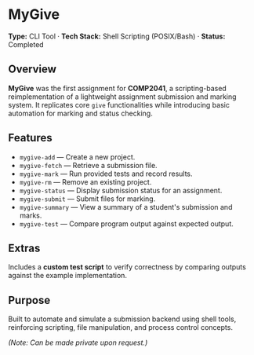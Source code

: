 # **MyGive**

**Type:** CLI Tool · **Tech Stack:** Shell Scripting (POSIX/Bash) · **Status:** Completed

## **Overview**

**MyGive** was the first assignment for **COMP2041**, a scripting-based reimplementation of a lightweight assignment submission and marking system. It replicates core `give` functionalities while introducing basic automation for marking and status checking.

## **Features**

* `mygive-add` — Create a new project.
* `mygive-fetch` — Retrieve a submission file.
* `mygive-mark` — Run provided tests and record results.
* `mygive-rm` — Remove an existing project.
* `mygive-status` — Display submission status for an assignment.
* `mygive-submit` — Submit files for marking.
* `mygive-summary` — View a summary of a student's submission and marks.
* `mygive-test` — Compare program output against expected output.

## **Extras**

Includes a **custom test script** to verify correctness by comparing outputs against the example implementation.

## **Purpose**

Built to automate and simulate a submission backend using shell tools, reinforcing scripting, file manipulation, and process control concepts.

*(Note: Can be made private upon request.)*
